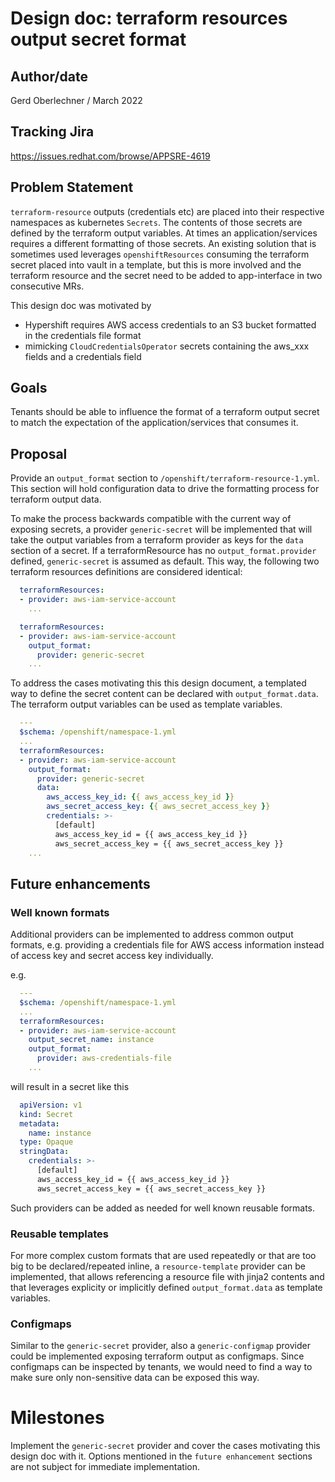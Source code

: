 # Design doc: terraform resources output secret format

## Author/date

Gerd Oberlechner / March 2022

## Tracking Jira
https://issues.redhat.com/browse/APPSRE-4619

## Problem Statement
`terraform-resource` outputs (credentials etc) are placed into their respective
namespaces as kubernetes `Secrets`. The contents of those secrets are defined
by the terraform output variables. At times an application/services requires
a different formatting of those secrets. An existing solution that is sometimes used
leverages `openshiftResources` consuming the terraform secret placed into vault
in a template, but this is more involved and the terraform resource and
the secret need to be added to app-interface in two consecutive MRs.

This design doc was motivated by
* Hypershift requires AWS access credentials to an S3 bucket formatted in the credentials file format
* mimicking `CloudCredentialsOperator` secrets containing the aws_xxx fields and a credentials field

## Goals
Tenants should be able to influence the format of a terraform output secret to match the expectation of the application/services that consumes it.

## Proposal

Provide an `output_format` section to `/openshift/terraform-resource-1.yml`. This section will hold configuration data to drive the formatting process for terraform output data.

To make the process backwards compatible with the current way of exposing secrets, a provider `generic-secret` will be implemented that will take the output variables from a terraform provider as keys for the `data` section of a secret. If a terraformResource has no `output_format.provider` defined, `generic-secret` is assumed as default. This way, the following two terraform resources definitions are considered identical:

```yaml
  terraformResources:
  - provider: aws-iam-service-account
    ...
```

```yaml
  terraformResources:
  - provider: aws-iam-service-account
    output_format:
      provider: generic-secret
    ...
```

To address the cases motivating this this design document, a templated way to define the secret content can be declared with `output_format.data`. The terraform output variables can be used as template variables.

```yaml
  ---
  $schema: /openshift/namespace-1.yml
  ...
  terraformResources:
  - provider: aws-iam-service-account
    output_format:
      provider: generic-secret
      data:
        aws_access_key_id: {{ aws_access_key_id }}
        aws_secret_access_key: {{ aws_secret_access_key }}
        credentials: >-
          [default]
          aws_access_key_id = {{ aws_access_key_id }}
          aws_secret_access_key = {{ aws_secret_access_key }}
    ...
```

## Future enhancements

### Well known formats

Additional providers can be implemented to address common output formats, e.g. providing a credentials file for AWS access information instead of access key and secret access key individually.

e.g.

```yaml
  ---
  $schema: /openshift/namespace-1.yml
  ...
  terraformResources:
  - provider: aws-iam-service-account
    output_secret_name: instance
    output_format:
      provider: aws-credentials-file
    ...
```

will result in a secret like this

```yaml
  apiVersion: v1
  kind: Secret
  metadata:
    name: instance
  type: Opaque
  stringData:
    credentials: >-
      [default]
      aws_access_key_id = {{ aws_access_key_id }}
      aws_secret_access_key = {{ aws_secret_access_key }}
```

Such providers can be added as needed for well known reusable formats.

### Reusable templates

For more complex custom formats that are used repeatedly or that are too big to be declared/repeated inline, a `resource-template` provider can be implemented, that allows referencing a resource file with jinja2 contents and that leverages explicity or implicitly defined `output_format.data` as template variables.

### Configmaps

Similar to the `generic-secret` provider, also a `generic-configmap` provider could be implemented exposing terraform output as configmaps. Since configmaps can be inspected by tenants, we would need to find a way to make sure only non-sensitive data can be exposed this way.

# Milestones
Implement the `generic-secret` provider and cover the cases motivating this design doc with it. Options mentioned in the `future enhancement` sections are not subject for immediate implementation.
